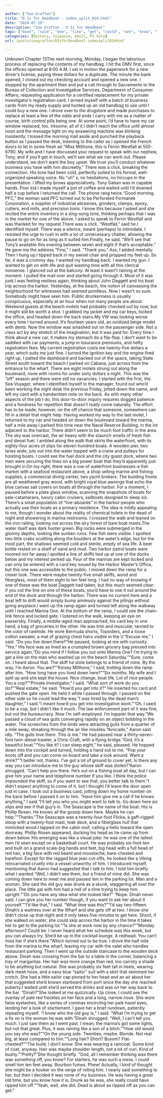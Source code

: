 ```yaml
---

author: ["Sue Grafton"]
title: "D Is for Deadbeat - index_split_014.html"
date: "2024-07-19"
description: "Sue Grafton - D Is for Deadbeat"
tags: ["boat", "said", "one", "like", "get", "could", "see", "know", "time", "card", "harbor", "marina", "old", "car", "want", "turned", "lot", "back", "foot", "two", "passed", "long", "might", "way", "water"]
categories: [Mystery, Suspense, Adult, PI Solo]
url: /posts/suegrafton/DIsforDeadbeat-indexsplit014html

---
```



Unknown
Chapter 13The next morning, Monday, I began the laborious process of replacing the contents of my handbag. I hit the DMV first, since the offices opened at 8:00 A.M. I set in motion the paperwork for a new driver’s license, paying three dollars for a duplicate. The minute the bank opened, I closed out my checking account and opened a new one. I stopped by the apartment then and put a call through to Sacramento to the Bureau of Collection and Investigative Services, Department of Consumer Affairs, requesting application for a certified replacement for my private investigator’s registration card. I armed myself with a batch of business cards from my ready supply and hunted up an old handbag to use until I could buy a new one. I drove over to the drugstore and made purchases to replace at least a few of the odds and ends I carry with me as a matter of course, birth control pills being one. At some point, I’d have to have my car window replaced, too. Irksome, all of it.I didn’t reach the office until almost noon and the message light on my answering machine was blinking insistently. I tossed the morning mail aside and punched the playback button as I passed the desk, listening to the caller as I opened the French doors to let in some fresh air.“Miss Millhone, this is Ferrin Westfall at 555-6790. My wife and I have discussed your request to speak with our nephew, Tony, and if you’ll get in touch, we’ll see what we can work out. Please understand, we don’t want the boy upset. We trust you’ll conduct whatever business you have with him discreetly.” There was a click, breaking the connection. His tone had been cold, perfectly suited to his formal, well-organized speaking voice. No “uh” s, no hesitations, no hiccups in the presentation. I lifted my brows appreciatively. Tony Gahan was in capable hands. Poor kid.I made myself a pot of coffee and waited until I’d downed half a cup before I returned the call. The phone rang twice.“Good morning. PFC,” the woman said.PFC turned out to be Perforated Formanek Corporation, a supplier of industrial abrasives, grinders, clamps, epoxy, cutters, end mills, and precision tools. I know this because I asked and she recited the entire inventory in a sing-song tone, thinking perhaps that I was in the market for one of the above. I asked to speak to Ferrin Westfall and was thanked for my request.There was a click. “Westfall,” said he.I identified myself. There was a silence, meant (perhaps) to intimidate. I resisted the urge to rush in with a lot of unnecessary chatter, allowing the pause to go on for as long as it suited him.Finally, he said, “We’ll see that Tony’s available this evening between seven and eight if that’s acceptable.” He gave me the address.“Fine,” I said. “Thank you.” Ass, I added mentally. Then I hung up.I tipped back in my swivel chair and propped my feet up. So far, it was a crummy day. I wanted my handbag back. I wanted my gun. I wanted to get on with life and quit wasting time with all this clerical nonsense. I glanced out at the balcony. At least it wasn’t raining at the moment. I pulled the mail over and started going through it. Most of it was junk.I was feeling restless again, thinking about John Daggett and his boat trip across the harbor. Yesterday, at the beach, the notion of canvassing the neighborhood for witnesses had seemed pointless. Now I wasn’t so sure. Somebody might have seen him. Public drunkenness is usually conspicuous, especially at an hour when not many people are about. Weekend guests at the beach motels had probably checked out by now, but it might still be worth a shot. I grabbed my jacket and my car keys, locked the office, and headed down the back stairs.My VW was looking worse every time I turned around. It’s fourteen years old, an oxidized beige model with dents. Now the window was smashed out on the passenger side. Not a class act by any stretch of the imagination, but it was paid for. Every time I think about a new car, it makes my stomach do a flip-flop. I don’t want to be saddled with car payments, a jump in insurance premiums, and hefty registration fees. My current registration costs me twenty-five dollars a year, which suits me just fine. I turned the ignition key and the engine fired right up. I patted the dashboard and backed out of the space, taking State Street south toward the beach.I parked on Cabana, just across from the entrance to the wharf. There are eight motels strung out along the boulevard, none with rooms for under sixty dollars a night. This was the “off” season and there were still no vacancies. I started with the first, the Sea Voyager, where I identified myself to the manager, found out who’d been working the night desk the previous Friday, jotted down the name, and left my card with a handwritten note on the back. As with many other aspects of the job I do, this door-to-door inquiry requires dogged patience and a fondness for repetition that doesn’t really come naturally. The effort has to be made, however, on the off chance that someone, somewhere can fill in a detail that might help. Having worked my way to the last motel, I returned to my car and headed on down the boulevard toward the marina, half a mile away.I parked this time near the Naval Reserve Building, in the lot adjacent to the harbor. There didn’t seem to be much foot traffic in the area. The sky was overcast, the air heavy with the staunch smells of fresh fish and diesel fuel. I ambled along the walk that skirts the waterfront, with its eighty-four acres of slips for eleven hundred boats. A wooden pier, two lanes wide, juts out into the water topped with a crane and pulleys for hoisting boats. I could see the fuel dock and the city guest dock, where two men were securing the lines on a big power boat that they’d apparently just brought in.On my right, there was a row of waterfront businesses-a fish market with a seafood restaurant above, a shop selling marine and fishing supplies, a commercial diving center, two yacht brokers. The building fronts are all weathered gray wood, with bright royal blue awnings that echo the blue canvas sail covers on boats all through the harbor. For a moment, I paused before a plate glass window, scanning the snapshots of boats for sale-catamarans, luxury cabin cruisers, sailboats designed to sleep six. There’s a small population of “live-aboards” in the harbor-people who actually use their boats as a primary residence. The idea is mildly appealing to me, though I wonder about the reality of chemical toilets in the dead of night and showering in marina restrooms. I crossed the walk and leaned on the iron railing, looking out across the airy forest of bare boat masts.The water itself was dark hunter green. Big rocks were submerged in the gloomy depths, looking like sunken ruins. Few fish were visible. I spotted two little crabs scuttling along the boulders at the water’s edge, but for the most part, the shallows seemed cold and sterile, empty of sea life. A beer bottle rested on a shelf of sand and mud. Two harbor patrol boats were moored not far away.I spotted a line of skiffs tied up at one of the docks below and my interest perked up. Four of the marinas are kept locked and can only be entered with a card key issued by the Harbor Master’s Office, but this one was accessible to the public. I moved down the ramp for a closer look. There were maybe twenty-five small skiffs, wood and fiberglass, most of them eight to ten feet long. I had no way of knowing if one of these was the boat Daggett had taken, but this much seemed clear: if you cut the line on one of these boats, you’d have to row it out around the end of the dock and through the harbor. There was no current here and a boat left to drift would simply bump aimlessly against the pilings without going anyplace.I went up the ramp again and turned left along the walkway until I reached Marina One. At the bottom of the ramp, I could see the chain-link fence and locked gate. I loitered on the walk, keeping an eye on passersby. Finally, a middle-aged man approached, his card key in one hand, a bag of groceries in the other. He was trim and muscular, tanned to the color of rawhide. He wore Bermuda shorts, Topsiders, and a loose cotton sweater, a mat of graying chest hairs visible in the V.“Excuse me,” I said. “Do you live down there?”He paused, looking at me with curiosity. “Yes.” His face was as lined as a crumpled brown grocery bag pressed into service again.“Do you mind if I follow you out onto Marina One? I’m trying to get a line on the man who washed up on the beach Saturday.”“Sure, come on. I heard about that. The skiff he stole belongs to a friend of mine. By the way, I’m Aaron. You are?”“Kinsey Millhone,” I said, trotting down the ramp after him. “How long have you lived down here?”“Six months. My wife and I split up and she kept the house. Nice change, boat life. Lot of nice people. You a cop?”“Private investigator,” I said. “What sort of work do you do?”“Real estate,” he said. “How’d you get into it?” He inserted his card and pushed the gate open. He held it while I passed through. I paused on the other side so he could lead the way.“I was hired by the dead man’s daughter,” I said.“I meant how’d you get into investigative work.”“Oh. I used to be a cop, but I didn’t like it much. The law enforcement part of it was fine, but not the bureaucracy. Now I’m self-employed. I’m happier that way.”We passed a cloud of sea gulls converging rapidly on an object bobbing in the water. The screeches from the birds were attracting gulls from a quarter of a mile away, streaking through the air like missiles.“Avocado,” Aaron said idly. “The gulls love them. This is me.” He had paused near a thirty-seven-foot twin-diesel trawler, a Chris-Craft, with a flying bridge.“God, it’s a beautiful boat.”“You like it? I can sleep eight,” he said, pleased. He hopped down into the cockpit and turned, holding a hand out to me. “Pop your boots off and you can come on board and take a look around. Want a drink?”“I better not, thanks. I’ve got a lot of ground to cover yet. Is there any way you can introduce me to the guy whose skiff was stolen?”Aaron shrugged. “Can’t help you there. He’s out on a fishing boat all day, but I can give him your name and telephone number if you like. I think the police impounded the skiff, so if you want to see that, you better talk to them.”I didn’t expect anything to come of it, but I thought I’d leave the door open just in case. I took out a business card, jotting down my home number on the back before I passed it on to him. “Have him give me a call if he knows anything,” I said.“I’ll tell you who you might want to talk to. Go down here six slips and see if that guy’s in. The Seascape is the name of the boat. His is Phillip Rosen. He knows all the gossip down here. Maybe he can help.”“Thanks.”The Seascape was a twenty-four-foot Flicka, a gaff-rigged sloop with a twenty-foot mast, teak deck, and a fiberglass hull that mimicked wood.I tapped on the cabin roof, calling a hello toward the open doorway. Phillip Rosen appeared, ducking his head as he came up from down below. His emerging was like a visual joke: he was one of the tallest men I’d seen except on a basketball court. He was probably six-foot-ten and built on a grand scale-big hands and feet, big head with a full head of red hair, a big face with red beard and moustache, bare-chested and barefoot. Except for the ragged blue jean cut-offs, he looked like a Viking reincarnated cruelly into a vessel unworthy of him. I introduced myself, mentioning that Aaron had suggested that I talk to him. I told him briefly what I wanted.“Well, I didn’t see them, but a friend of mine did. She was coming down here to meet me and passed ’em in the parking lot. Man and a woman. She said the old guy was drunk as a skunk, staggering all over the place. The little gal with him had a hell of a time trying to keep him upright.”“Do you have any idea what she looked like?” “Nope. Dinah never said. I can give you her number though, if you want to ask her about it yourself.”“I’d like that,” I said. “What time was this?”“I’d say two-fifteen. Dinah’s a waitress over at the Wharf and she gets off at two. I know she didn’t close up that night and it only takes five minutes to get here. Shoot, if she walked on water, she could skip across the harbor in the time it takes her to get to the parking lot.”“Is she at work now by any chance?”“Monday afternoon? Could be. I never heard what her schedule was this week, but you can always try. She’d be up in the cocktail lounge. A redhead. You can’t miss her if she’s there.”Which turned out to be true. I drove the half mile from the marina to the wharf, leaving my car with the valet who handles restaurant parking. Then I went up the outside staircase to the wooden deck above. Dinah was crossing from the bar to a table in the corner, balancing a tray of margaritas. Her hair was more orange than red, too carroty a shade to be anything but natural. She was probably six feet tall in heels, wearing dark mesh hose, and a navy blue “sailor” suit with a skirt that skimmed her crotch. She had a little sailor cap pinned to her head and an air about her that suggested she’d known starboard from port since the day she reached puberty.I waited until she’d served the drinks and was on her way back to the bar. “Dinah?”She looked at me quizzically. Up close, I could see the overlay of pale red freckles on her face and a long, narrow nose. She wore false eyelashes, like a series of commas encircling her pale hazel eyes, lending her a look of startlement. I gave her a brief rundown, patiently repeating myself. “I know who the old guy is,” I said. “What I’m trying to get a fix on is the woman he was with.”Dinah shrugged. “Well, I can’t tell you much. I just saw them as I went past. I mean, the marina’s got some lights, but not that great. Plus, it was raining like a son of a bitch.”“How old would you say she was?”“On the young side. Twenties, maybe. Blonde. Not real big, at least compared to him.”“Long hair? Short? Buxom? Flat-chested?”“The build, I don’t know. She was wearing a raincoat. Some kind of coat, anyway. Hair was maybe shoulder length, not a lot of curl. Kind of bushy.”“Pretty?”She thought briefly. “God, all I remember thinking was there was something off, you know? For starters, he was such a mess. I could smell him ten feet away. Bourbon fumes. Phew! Actually, I kind of thought she might be a hooker on the verge of rolling him. I nearly said something to her, but then I decided it was none of my business. He was having a great old time, but you know how it is. Drunk as he was, she really could have ripped him off.”“Yeah, well, she did. Dead is about as ripped off as you can get.”
